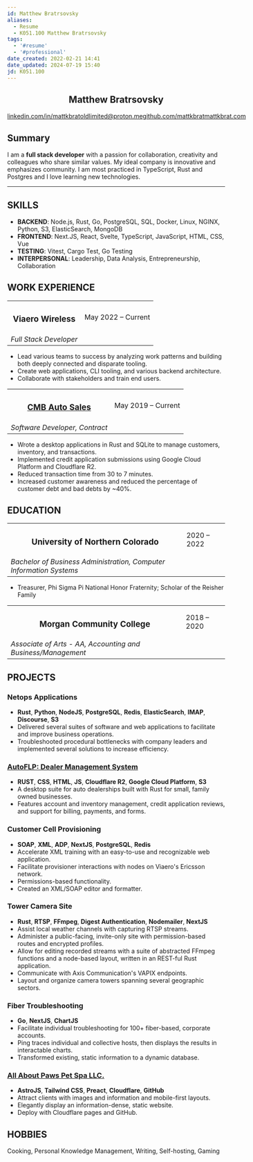 ```yaml
---
id: Matthew Bratrsovsky
aliases:
  - Resume
  - K051.100 Matthew Bratrsovsky
tags:
  - '#resume'
  - '#professional'
date_created: 2022-02-21 14:41
date_updated: 2024-07-19 15:40
jd: K051.100
---
```


<section class="profile" style="text-align: center">
	<h1>Matthew Bratrsovsky</h1>
	<div
		id="profile-links"
		style="display: flex; text-align: center; justify-content: space-around; flex: 1"
	>
		<a target="_blank" href="https://linkedin.com/in/mattkbrat">linkedin.com/in/mattkbrat</a>
		<a target="_blank" href="mailto:oldlimited@proton.me">oldlimited@proton.me</a>
		<a target="_blank" href="https://github.com/mattkbrat">github.com/mattkbrat</a>
		<a target="_blank" href="https://mattkbrat.com">mattkbrat.com</a>
	</div>
</section>

## Summary

I am a **full stack developer** with a passion for collaboration, creativity and colleagues who share similar values. My ideal company is innovative and emphasizes community. I am most practiced in TypeScript, Rust and Postgres and I love learning new technologies.

---

## SKILLS

- **BACKEND**: Node.js, Rust, Go, PostgreSQL, SQL, Docker, Linux, NGINX, Python, S3, ElasticSearch, MongoDB
- **FRONTEND**: Next.JS, React, Svelte, TypeScript, JavaScript, HTML, CSS, Vue
- **TESTING**: Vitest, Cargo Test, Go Testing
- **INTERPERSONAL**: Leadership, Data Analysis, Entrepreneurship, Collaboration

## WORK EXPERIENCE

<table id="title-date-table">
<tr>
<th><h3>Viaero Wireless</h3></th>
<td>May 2022 – Current</td>
</tr>
<tr>
<td>
<i>Full Stack Developer</i>
</td>
</table>

- Lead various teams to success by analyzing work patterns and building both deeply connected and disparate tooling.
- Create web applications, CLI tooling, and various backend architecture.
- Collaborate with stakeholders and train end users.

<table id="title-date-table">
<tr>
<th><h3>
<a href="https://cmbautosales.com">
CMB Auto Sales
</a>
</h3></th>
<td>May 2019 – Current</td>
</tr>
<tr>
<td>
<i>Software Developer, Contract</i>
</td>
</table>

- Wrote a desktop applications in Rust and SQLite to manage customers, inventory, and transactions.
- Implemented credit application submissions using Google Cloud Platform and Cloudflare R2.
- Reduced transaction time from 30 to 7 minutes.
- Increased customer awareness and reduced the percentage of customer debt and bad debts by ~40%.

## EDUCATION

<table id="title-date-table">
<tr>
<th><h3>
<p>
University of Northern Colorado 
</p>
</h3></th>
<td>
2020 – 2022
</td>
</tr>
<tr>
<td>
<i>Bachelor of Business Administration, Computer Information Systems</i>
</td>
</tr>
</table>

- Treasurer, Phi Sigma Pi National Honor Fraternity; Scholar of the Reisher Family

<table id="title-date-table">
<tr>
<th><h3>
<p>
Morgan Community College
</p>
</h3></th>
<td>
2018 – 2020
</td>
</tr>
<tr>
<td>
<i>Associate of Arts - AA, Accounting and Business/Management</i>
</td>
</table>

## PROJECTS

### Netops Applications

- **Rust**, **Python**, **NodeJS**, **PostgreSQL**, **Redis**, **ElasticSearch**, **IMAP**, **Discourse**, **S3**
- Delivered several suites of software and web applications to facilitate and improve business operations.
- Troubleshooted procedural bottlenecks with company leaders and implemented several solutions to increase efficiency.

### [AutoFLP: Dealer Management System](https://github.com/mattkbrat/autoflp-desktop)

- **RUST**, **CSS**, **HTML**, **JS**, **Cloudflare R2**, **Google Cloud Platform**, **S3**
- A desktop suite for auto dealerships built with Rust for small, family owned businesses.
- Features account and inventory management, credit application reviews, and support for billing, payments, and forms.

### Customer Cell Provisioning

- **SOAP**, **XML**, **ADP**, **NextJS**, **PostgreSQL**, **Redis**
- Accelerate XML training with an easy-to-use and recognizable web application.
- Facilitate provisioner interactions with nodes on Viaero's Ericsson network.
- Permissions-based functionality.
- Created an XML/SOAP editor and formatter.

### Tower Camera Site

- **Rust**, **RTSP**, **FFmpeg**, **Digest Authentication**, **Nodemailer**, **NextJS**
- Assist local weather channels with capturing RTSP streams.
- Administer a public-facing, invite-only site with permission-based routes and encrypted profiles.
- Allow for editing recorded streams with a suite of abstracted FFmpeg functions and a node-based layout, written in an REST-ful Rust application.
- Communicate with Axis Communication's VAPIX endpoints.
- Layout and organize camera towers spanning several geographic sectors.

### Fiber Troubleshooting

- **Go**, **NextJS**, **ChartJS**
- Facilitate individual troubleshooting for 100+ fiber-based, corporate accounts.
- Ping traces individual and collective hosts, then displays the results in interactable charts.
- Transformed existing, static information to a dynamic database.

### [All About Paws Pet Spa LLC.](https://www.fortmorgangrooming.com)

- **AstroJS**, **Tailwind CSS**, **Preact**, **Cloudflare**, **GitHub**
- Attract clients with images and information and mobile-first layouts.
- Elegantly display an information-dense, static website.
- Deploy with Cloudflare pages and GitHub.

## HOBBIES

Cooking, Personal Knowledge Management, Writing, Self-hosting, Gaming
